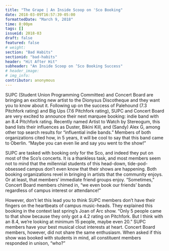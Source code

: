 ```yaml
---
title: "The Grape | An Inside Scoop on 'Sco Booking"
date: 2018-03-09T16:57:39-05:00
formattedDate: "March 9, 2018"
time: 8:00pm
tags: []
issueid: 2018-03
draft: false
featured: false
# weight:
section: "Bad Habits"
sectionid: "bad-habits"
header: "Hit After Hit"
subheader: "An Inside Scoop on ‘Sco Booking Success"
# header_image:
# img_info:
contributor: anonymous
---
```


SUPC (Student Union Programming Committee) and Concert Board are bringing an exciting new artist to the Dionysus Discotheque and they want you to know about it. Following up on the success of Palehound (7.3 Pitchfork rating) and Big Ups (7.6 Pitchfork rating), SUPC and Concert Board are very excited to announce their next marquee booking: indie band with an 8.4 Pitchfork rating. Recently named Artist to Watch by Stereogum, this band lists their influences as Duster, Bikini Kill, and (Sandy) Alex G, among other top search results for “influential indie bands.” Members of both organizations cited how, in 5 years, it will be cool to say that this band came to Oberlin. “Maybe you can even lie and say you went to the show!”

SUPC are tasked with booking only for the Sco, and indeed they put on most of the Sco’s concerts. It is a thankless task, and most members seem not to mind that the millennial students of this head-down, tide-pod-obsessed campus don’t even know that their shows are happening. Both booking organizations revel in bringing in artists that the community enjoys. Or at least, that members’ immediate friend groups enjoy. “Sometimes,” Concert Board members chimed in, “we even book our friends’ bands regardless of campus interest or attendance!”

However, don’t let this lead you to think SUPC members don’t have their fingers on the heartbeats of campus music-heads. They explained this booking in the context last spring’s Joan of Arc show. “Only 5 people came to that show because they only got a 4.2 rating on Pitchfork. But I think with an 8.4, we’re looking at minimum 15 people, maybe even 20.” SUPC members have your best musical clout interests at heart. Concert Board members, however, did not share the same enthusiasm. When asked if this show was booked with students in mind, all constituent members responded in unison, “who?”
